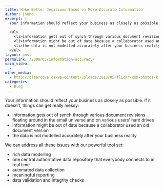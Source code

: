 ```yaml
---
title: Make Better Decisions Based on More Accurate Information
author: jhund
excerpt: |
  Your information should reflect your business as closely as possible. If it doesn't, things can get really messy:
  
  <ul>
    <li>information gets out of synch through various document revisions floating around in the email universe and on various users' hard drives</li>
    <li>information might be out of date because a collaborator used an old document version</li>
    <li>the data is not modelled accurately after your business reality</li>
  </ul>
layout: post
permalink: /2008/05/information-accuracy/
main_video:
  - 
other_media:
  - http://clearcove.ca/wp-content/uploads/2010/05/flickr-com-photos-kshathriya-8514296081.jpg
categories:
  - Blog
---
```

Your information should reflect your business as closely as possible. If it doesn&#8217;t, things can get really messy:

  * information gets out of synch through various document revisions floating around in the email universe and on various users&#8217; hard drives
  * information might be out of date because a collaborator used an old document version
  * the data is not modelled accurately after your business reality

<!--more-->

We can address all these issues with our powerful tool set:

  * rich data modelling
  * one central authoritative data repository that everybody connects to in real time
  * automated data collection
  * meaningful reporting
  * data validation and integrity checks